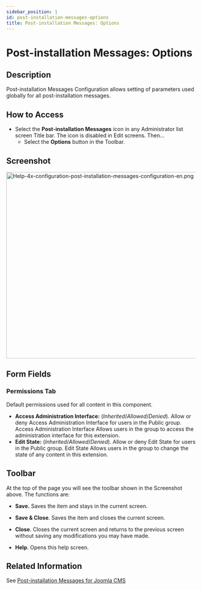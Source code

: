 ```yaml
---
sidebar_position: 1
id: post-installation-messages-options
title: Post-installation Messages: Options
---
```

# Post-installation Messages: Options
## Description

Post-installation Messages Configuration allows setting of parameters
used globally for all post-installation messages.

## How to Access

- Select the **Post-installation Messages** icon in any Administrator
  list screen Title bar. The icon is disabled in Edit screens. Then...
  - Select the **Options** button in the Toolbar.

## Screenshot

<img
src="https://docs.joomla.org/images/2/2f/Help-4x-configuration-post-installation-messages-configuration-en.png"
decoding="async" data-file-width="800" data-file-height="496"
width="800" height="496"
alt="Help-4x-configuration-post-installation-messages-configuration-en.png" />

## Form Fields

### Permissions Tab

Default permissions used for all content in this component.

- **Access Administration Interface:** (*Inherited*/*Allowed*/*Denied*).
  Allow or deny Access Administration Interface for users in the Public
  group. Access Administration Interface Allows users in the group to
  access the administration interface for this extension.
- **Edit State:** (*Inherited*/*Allowed*/*Denied*). Allow or deny Edit
  State for users in the Public group. Edit State Allows users in the
  group to change the state of any content in this extension.

## Toolbar

At the top of the page you will see the toolbar shown in the Screenshot
above. The functions are:

- **Save.** Saves the item and stays in the current screen.

<!-- -->

- **Save & Close**. Saves the item and closes the current screen.

<!-- -->

- **Close**. Closes the current screen and returns to the previous
  screen without saving any modifications you may have made.

<!-- -->

- **Help**. Opens this help screen.

## Related Information

See [Post-installation Messages for Joomla
CMS](https://docs.joomla.org/Help4.x:Post-installation_Messages_for_Joomla_CMS/en "Help4.x:Post-installation Messages for Joomla CMS/en")
